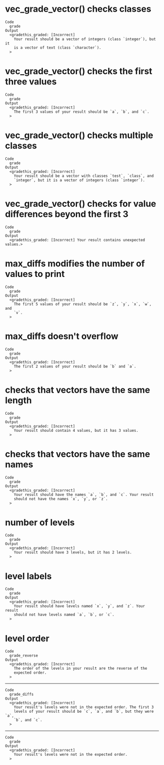 # vec_grade_vector() checks classes

    Code
      grade
    Output
      <gradethis_graded: [Incorrect]
        Your result should be a vector of integers (class `integer`), but it
        is a vector of text (class `character`).
      >

# vec_grade_vector() checks the first three values

    Code
      grade
    Output
      <gradethis_graded: [Incorrect]
        The first 3 values of your result should be `a`, `b`, and `c`.
      >

# vec_grade_vector() checks multiple classes

    Code
      grade
    Output
      <gradethis_graded: [Incorrect]
        Your result should be a vector with classes `test`, `class`, and
        `integer`, but it is a vector of integers (class `integer`).
      >

# vec_grade_vector() checks for value differences beyond the first 3

    Code
      grade
    Output
      <gradethis_graded: [Incorrect] Your result contains unexpected values.>

# max_diffs modifies the number of values to print

    Code
      grade
    Output
      <gradethis_graded: [Incorrect]
        The first 5 values of your result should be `z`, `y`, `x`, `w`, and
        `v`.
      >

# max_diffs doesn't overflow

    Code
      grade
    Output
      <gradethis_graded: [Incorrect]
        The first 2 values of your result should be `b` and `a`.
      >

# checks that vectors have the same length

    Code
      grade
    Output
      <gradethis_graded: [Incorrect]
        Your result should contain 4 values, but it has 3 values.
      >

# checks that vectors have the same names

    Code
      grade
    Output
      <gradethis_graded: [Incorrect]
        Your result should have the names `a`, `b`, and `c`. Your result
        should not have the names `x`, `y`, or `z`.
      >

# number of levels

    Code
      grade
    Output
      <gradethis_graded: [Incorrect]
        Your result should have 3 levels, but it has 2 levels.
      >

# level labels

    Code
      grade
    Output
      <gradethis_graded: [Incorrect]
        Your result should have levels named `x`, `y`, and `z`. Your result
        should not have levels named `a`, `b`, or `c`.
      >

# level order

    Code
      grade_reverse
    Output
      <gradethis_graded: [Incorrect]
        The order of the levels in your result are the reverse of the
        expected order.
      >

---

    Code
      grade_diffs
    Output
      <gradethis_graded: [Incorrect]
        Your result's levels were not in the expected order. The first 3
        levels of your result should be `c`, `a`, and `b`, but they were `a`,
        `b`, and `c`.
      >

---

    Code
      grade
    Output
      <gradethis_graded: [Incorrect]
        Your result's levels were not in the expected order.
      >

